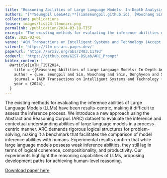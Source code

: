 ```yaml
---
title: "Reasoning Abilities of Large Language Models: In-Depth Analysis on the Abstraction and Reasoning Corpus"
authors: "[**Seungpil Lee&#42;**](iamseungpil.github.io), [Woochang Sim&#42;](https://scholar.google.com/citations?user=vBmLpIUAAAAJ&hl=en), [Donghyeon Shin&#42;](https://scholar.google.com/citations?hl=en&user=J5BIlf8AAAAJ), Wongyu Seo, Jiwon Park, Seokki Lee, Sanha Hwang, Sejin Kim and [Sundong Kim†](https://sundong.kim/)"
collection: publications
teaser: images/tist24-llmonarc.png
permalink: /publication/2024-03-18-TIST
excerpt: 'The existing methods for evaluating the inference abilities of Large Language Models (LLMs) have been results-centric, making it difficult to assess the inference process. We introduce a new approach using the Abstract and Reasoning Corpus (ARC) dataset to evaluate the inference and contextual understanding abilities of large language models in a process-centric manner. ARC demands rigorous logical structures for problem-solving, making it a benchmark that facilitates the comparison of model inference abilities with humans. Experimental results confirm that while large language models possess weak inference abilities, they still lag in terms of logical coherence, compositionality, and productivity. Our experiments highlight the reasoning capabilities of LLMs, proposing development paths for achieving human-level reasoning.'
date: 2025-03-01
venue: 'ACM Transactions on Intelligent Systems and Technology (Accept with Minor Revision), 2024'
siteurl: 'https://llm-on-arc.pages.dev/'
paperurl: 'https://arxiv.org/abs/2403.11793'
codeurl: 'https://github.com/GIST-DSLab/ARC_Prompt'
bibtex_content: |
  @article{LoTH_TIST2024,
    title = {{Reasoning Abilities of Large Language Models: In-Depth Analysis on the Abstraction and Reasoning Corpus}},
    author = {Lee, Seungpil and Sim, Woochang and Shin, Donghyeon and Seo, Wongyu and Park, Jiwon and Lee, Seokki and Hwang, Sanha and Kim, Sejin and Kim, Sundong},
    journal = {ACM Transactions on Intelligent Systems and Technology (Accept with Minor Revision)},
    year = {2024},
  }
---
```

The existing methods for evaluating the inference abilities of Large Language Models (LLMs) have been results-centric, making it difficult to assess the inference process. We introduce a new approach using the Abstract and Reasoning Corpus (ARC) dataset to evaluate the inference and contextual understanding abilities of large language models in a process-centric manner. ARC demands rigorous logical structures for problem-solving, making it a benchmark that facilitates the comparison of model inference abilities with humans. Experimental results confirm that while large language models possess weak inference abilities, they still lag in terms of logical coherence, compositionality, and productivity. Our experiments highlight the reasoning capabilities of LLMs, proposing development paths for achieving human-level reasoning.

[Download paper here](https://arxiv.org/abs/2403.11793)

<!-- Recommended citation: Your Name, You. (2010). "Paper Title Number 2." <i>Journal 1</i>. 1(2). -->